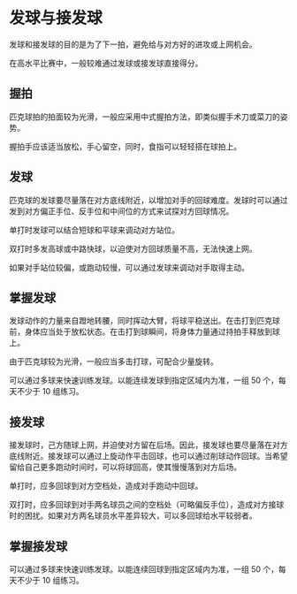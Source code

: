 # 发球与接发球

发球和接发球的目的是为了下一拍，避免给与对方好的进攻或上网机会。

在高水平比赛中，一般较难通过发球或接发球直接得分。

## 握拍

匹克球拍的拍面较为光滑，一般应采用中式握拍方法，即类似握手术刀或菜刀的姿势。

握拍手应该适当放松，手心留空，同时，食指可以轻轻搭在球拍上。

## 发球

匹克球的发球要尽量落在对方底线附近，以增加对手的回球难度。发球时可以通过发到对方偏正手位、反手位和中间位的方式来试探对方回球情况。

单打时发球可以结合短球和平球来调动对方站位。

双打时多发高球或中路快球，以迫使对方回球质量不高，无法快速上网。

如果对手站位较偏，或跑动较慢，可以通过发球来调动对手取得主动。

## 掌握发球

发球动作的力量来自蹬地转腰，同时挥动大臂，将球平稳送出。在击打到匹克球前，身体应当处于放松状态。在击打到球瞬间，将身体力量通过持拍手释放到球上。

由于匹克球较为光滑，一般应当多击打球，可配合少量旋转。

可以通过多球来快速训练发球。以能连续发球到指定区域内为准，一组 50 个，每天不少于 10 组练习。

## 接发球

接发球时，己方随球上网，并迫使对方留在后场。因此，接发球也要尽量落在对方底线附近。接发球可以通过上旋动作平击回球，也可以通过削球动作回球。当希望留给自己更多跑动时间时，可以将球回高，使其慢慢落到对方后场。

单打时，应多回球到对方空档处，造成对手跑动中回球。

双打时，应多回球到对手两名球员之间的空档处（可略偏反手位），造成对方接球时的困扰。如果对方两名球员水平差异较大，可以多回球给水平较弱者。

## 掌握接发球

可以通过多球来快速训练发球。以能连续回球到指定区域内为准，一组 50 个，每天不少于 10 组练习。
